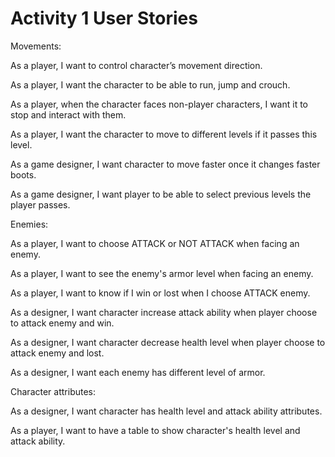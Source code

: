 # Activity 1 User Stories

Movements:

As a player, I want to control character’s movement direction.

As a player, I want the character to be able to run, jump and crouch.

As a player, when the character faces non-player characters, I want it to stop and interact with them.

As a player, I want the character to move to different levels if it passes this level. 

As a game designer, I want character to move faster once it changes faster boots.

As a game designer, I want player to be able to select previous levels the player passes.

Enemies: 

As a player, I want to choose ATTACK or NOT ATTACK when facing an enemy.

As a player, I want to see the enemy's armor level when facing an enemy.

As a player, I want to know if I win or lost when I choose ATTACK enemy.

As a designer, I want character increase attack ability when player choose to attack enemy and win.

As a designer, I want character decrease health level when player choose to attack enemy and lost.

As a designer, I want each enemy has different level of armor.

Character attributes:

As a designer, I want character has health level and attack ability attributes.

As a player, I want to have a table to show character's health level and attack ability.
